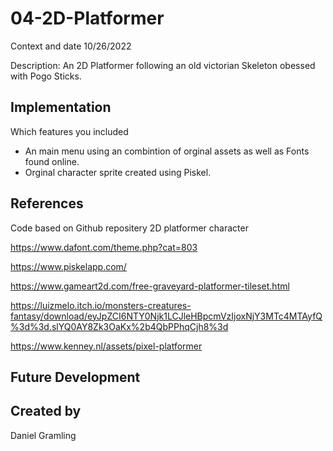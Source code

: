 # 04-2D-Platformer

Context and date
10/26/2022

Description: An 2D Platformer following an old victorian Skeleton obessed with Pogo Sticks.

## Implementation
Which features you included
* An main menu using an combintion of orginal assets as well as Fonts found online.
* Orginal character sprite created using Piskel.

## References

Code based on Github repositery 2D platformer character 

https://www.dafont.com/theme.php?cat=803

https://www.piskelapp.com/

https://www.gameart2d.com/free-graveyard-platformer-tileset.html


https://luizmelo.itch.io/monsters-creatures-fantasy/download/eyJpZCI6NTY0Njk1LCJleHBpcmVzIjoxNjY3MTc4MTAyfQ%3d%3d.slYQ0AY8Zk3OaKx%2b4QbPPhqCjh8%3d


https://www.kenney.nl/assets/pixel-platformer



## Future Development

## Created by
Daniel Gramling

